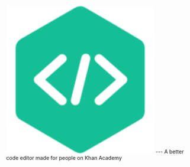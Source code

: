 <img src="./resources/logo.png" width="400"/>
---
A better code editor made for people on Khan Academy
